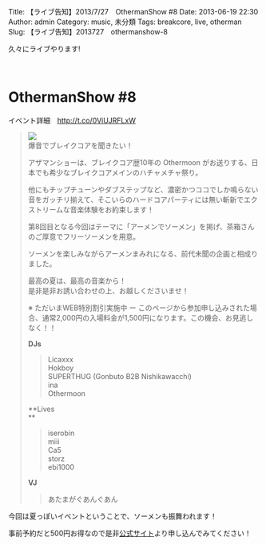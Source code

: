 Title: 【ライブ告知】2013/7/27　OthermanShow #8
Date: 2013-06-19 22:30
Author: admin
Category: music, 未分類
Tags: breakcore, live, otherman
Slug: 【ライブ告知】2013727　othermanshow-8

久々にライブやります!

 

OthermanShow \#8
================

イベント詳細　http://t.co/0ViUJRFLxW

> ![](http://peatix.com.new.s3.amazonaws.com/event/13249/cover-t20CsDBOyt0iEdW8cVNd3AuRUKMutlsC.jpeg)  
>  爆音でブレイクコアを聞きたい！
>
> アザマンショーは、ブレイクコア歴10年の Othermoon
> がお送りする、日本でも希少なブレイクコアメインのハチャメチャ祭り。  
>
> 他にもチップチューンやダブステップなど、濃密かつココでしか鳴らない音をガッチリ揃えて、そこいらのハードコアパーティには無い斬新でエクストリームな音楽体験をお約束します！
>
> 第8回目となる今回はテーマに「アーメンでソーメン」を掲げ、茶箱さんのご厚意でフリーソーメンを用意。  
>
> ソーメンを楽しみながらアーメンまみれになる、前代未聞の企画と相成りました。
>
> 最高の夏は、最高の音楽から！  
>  是非是非お誘い合わせの上、お越しくださいませ！
>
> ※ ただいまWEB特別割引実施中 ー
> このページから参加申し込みされた場合、通常2,000円の入場料金が1,500円になります。この機会、お見逃しなく！！
>
> **DJs**
>
> > Licaxxx  
> >  Hokboy  
> >  SUPERTHUG (Gonbuto B2B Nishikawacchi)  
> >  ina  
> >  Othermoon
>
> **Lives  
> **
>
> > iserobin  
> >  miii  
> >  Ca5  
> >  storz  
> >  ebi1000
>
> **VJ**
>
> > あたまがぐあんぐあん

今回は夏っぽいイベントということで、ソーメンも振舞われます！

事前予約だと500円お得なので是非[公式サイト](http://t.co/0ViUJRFLxW)より申し込んでみてください！
